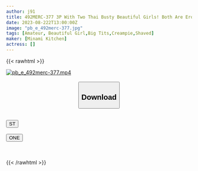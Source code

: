 ```yaml
---
author: j91
title: 492MERC-377 3P With Two Thai Busty Beautiful Girls! Both Are Erotic Bodies With Outstanding Style And Excitement Does Not Subside…
date: 2023-08-222T13:00:00Z
image: "pb_e_492merc-377.jpg"
tags: [Amateur, Beautiful Girl,Big Tits,Creampie,Shaved]
maker: [Minami Kitchen]
actress: []
---
```



{{< rawhtml >}}

<div class="video" data-videoid="pM30kJ48wAiW7q">
    <a href="javascript:;">
        <img src="https://my.j91.asia/posts/pb_e_492merc-377/pb_e_492merc-377.jpg" width="WIDTH" height="HEIGHT" alt="pb_e_492merc-377.mp4" loading="lazy">
    </a>
</div>

<script type="text/javascript" src="https://j91.asia/asset/on-demand-st.js"></script>

<br>
  <link rel="stylesheet" href="https://j91.asia/asset/bs5.css">
  
  <center>
  <button class="btn btn-primary" type="button" data-bs-toggle="collapse" data-bs-target=".multi-collapse" aria-expanded="false" aria-controls="multiCollapseExample1 multiCollapseExample2"><h2>Download</h2></button></center>
</p>
<div class="row">
  <div class="col">
    <div class="collapse multi-collapse" id="multiCollapseExample1">
      <div class="card card-body">
	      	      <br>
<div class="buttons">  
<a href="https://streamtape.to/v/pM30kJ48wAiW7q"><button class="btn-hover color-3"><i class="fa fa-download"></i> ST</button></a></div>
    </div>
  </div>
</div>
  <div class="col">
    <div class="collapse multi-collapse" id="multiCollapseExample2">
      <div class="card card-body">
	      <br>
<div class="buttons">
    <a href="https://oneupload.to/5f7nyr85qsov"><button class="btn-hover color-9"><i class="fa fa-download"></i> ONE</button></a></div>
<br><br>
      </div>
    </div>
  </div>
</div>

{{< /rawhtml >}}
